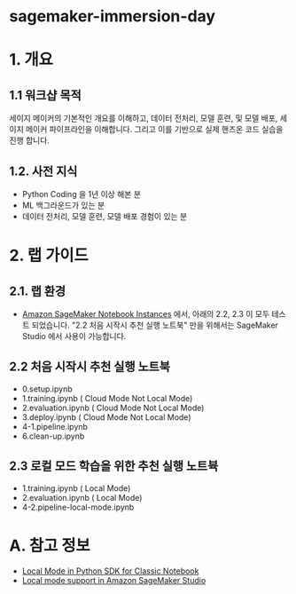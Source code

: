 # sagemaker-immersion-day

# 1. 개요
## 1.1 워크샵 목적

세이지 메이커의 기본적인 개요를 이해하고, 데이터 전처리, 모델 훈련, 및 모델 배포, 세이지 메이커 파이프라인을 이해합니다. 그리고 이를 기반으로 실제 핸즈온 코드 실습을 진행 합니다.


## 1.2. 사전 지식
* Python Coding 을 1년 이상 해본 분
* ML 백그라운드가 있는 분
* 데이터 전처리, 모델 훈련, 모델 배포 경험이 있는 분


# 2. 랩 가이드
## 2.1. 랩 환경
- [Amazon SageMaker Notebook Instances](https://docs.aws.amazon.com/sagemaker/latest/dg/nbi.html) 에서, 아래의 2.2, 2.3 이 모두 테스트 되었습니다. "2.2 처음 시작시 추천 실행 노트북" 만을 위해서는 SageMaker Studio 에서 사용이 가능합니다.

## 2.2 처음 시작시 추천 실행 노트북  
* 0.setup.ipynb 
* 1.training.ipynb ( Cloud Mode Not Local Mode)
* 2.evaluation.ipynb ( Cloud Mode Not Local Mode)
* 3.deploy.ipynb  ( Cloud Mode Not Local Mode)
* 4-1.pipeline.ipynb 
* 6.clean-up.ipynb 


## 2.3 로컬 모드 학습을 위한 추천 실행 노트뷱
* 1.training.ipynb ( Local Mode)
* 2.evaluation.ipynb (  Local Mode)
* 4-2.pipeline-local-mode.ipynb
    
    
    
# A. 참고 정보
- [Local Mode in Python SDK for Classic Notebook](https://sagemaker.readthedocs.io/en/stable/overview.html#local-mode)
- [Local mode support in Amazon SageMaker Studio](https://docs.aws.amazon.com/sagemaker/latest/dg/studio-updated-local.html)
    


